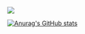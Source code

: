 <img src="https://img.shields.io/badge/Python-3766AB?style=flat-square&logo=Python&logoColor=white"/></a>


[![Anurag's GitHub stats](https://github-readme-stats.vercel.app/api?username=Hamtori82&show_icons=true&theme=radical)](https://github.com/Hamtori82/github-readme-stats)


<!--
**Hamtori82/Hamtori82** is a ✨ _special_ ✨ repository because its `README.md` (this file) appears on your GitHub profile.

Here are some ideas to get you started:

- 🔭 I’m currently working on ...
- 🌱 I’m currently learning ...
- 👯 I’m looking to collaborate on ...
- 🤔 I’m looking for help with ...
- 💬 Ask me about ...
- 📫 How to reach me: ...
- 😄 Pronouns: ...
- ⚡ Fun fact: ...
-->

